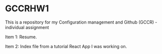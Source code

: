 # GCCRHW1
This is a repository for my Configuration management and Github (GCCR) - individual assignment

Item 1: Resume.

Item 2: Index file from a tutorial React App I was working on.
